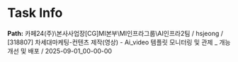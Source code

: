 # Task Info

**Path:** 카페24(주)\본사사업장\[CG]MI본부\MI인프라그룹\AI인프라2팀 / hsjeong / [318807] 차세대마케팅-컨텐츠 제작(영상) - Ai_video 템플릿 모니터링 및 관제 _ 개능 개선 및 배포 / 2025-09-01_00-00-00

